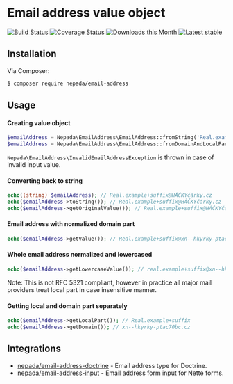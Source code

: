 Email address value object
==========================

[![Build Status](https://travis-ci.org/nepada/email-address.svg?branch=master)](https://travis-ci.org/nepada/email-address)
[![Coverage Status](https://coveralls.io/repos/github/nepada/email-address/badge.svg?branch=master)](https://coveralls.io/github/nepada/email-address?branch=master)
[![Downloads this Month](https://img.shields.io/packagist/dm/nepada/email-address.svg)](https://packagist.org/packages/nepada/email-address)
[![Latest stable](https://img.shields.io/packagist/v/nepada/email-address.svg)](https://packagist.org/packages/nepada/email-address)


Installation
------------

Via Composer:

```sh
$ composer require nepada/email-address
```


Usage
-----

#### Creating value object
```php
$emailAddress = Nepada\EmailAddress\EmailAddress::fromString('Real.example+suffix@HÁČKYčárky.cz');
$emailAddress = Nepada\EmailAddress\EmailAddress::fromDomainAndLocalPart('HÁČKYčárky.cz', 'Real.example+suffix');
```
`Nepada\EmailAddress\InvalidEmailAddressException` is thrown in case of invalid input value.

#### Converting back to string
```php
echo((string) $emailAddress); // Real.example+suffix@HÁČKYčárky.cz
echo($emailAddress->toString()); // Real.example+suffix@HÁČKYčárky.cz
echo($emailAddress->getOriginalValue()); // Real.example+suffix@HÁČKYčárky.cz
```

#### Email address with normalized domain part
```php
echo($emailAddress->getValue()); // Real.example+suffix@xn--hkyrky-ptac70bc.cz
```

#### Whole email address normalized and lowercased
```php
echo($emailAddress->getLowercaseValue()); // real.example+suffix@xn--hkyrky-ptac70bc.cz
```
Note: This is not RFC 5321 compliant, however in practice all major mail providers treat local part in case insensitive manner.

#### Getting local and domain part separately
```php
echo($emailAddress->getLocalPart()); // Real.example+suffix
echo($emailAddress->getDomain()); // xn--hkyrky-ptac70bc.cz
```


Integrations
------------

- [nepada/email-address-doctrine](https://github.com/nepada/email-address-doctrine) - Email address type for Doctrine.
- [nepada/email-address-input](https://github.com/nepada/email-address-input) - Email address form input for Nette forms.
